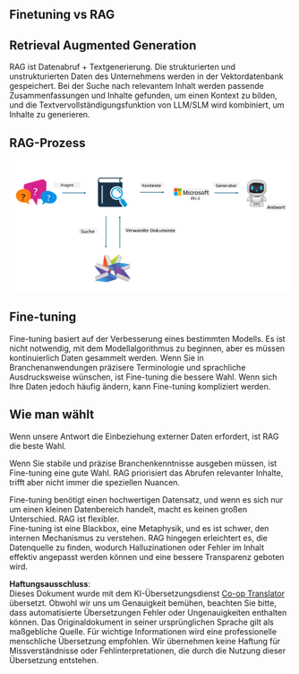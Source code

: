 <!--
CO_OP_TRANSLATOR_METADATA:
{
  "original_hash": "e4e010400c2918557b36bb932a14004c",
  "translation_date": "2025-05-07T10:27:33+00:00",
  "source_file": "md/03.FineTuning/FineTuning_vs_RAG.md",
  "language_code": "de"
}
-->
## Finetuning vs RAG

## Retrieval Augmented Generation

RAG ist Datenabruf + Textgenerierung. Die strukturierten und unstrukturierten Daten des Unternehmens werden in der Vektordatenbank gespeichert. Bei der Suche nach relevantem Inhalt werden passende Zusammenfassungen und Inhalte gefunden, um einen Kontext zu bilden, und die Textvervollständigungsfunktion von LLM/SLM wird kombiniert, um Inhalte zu generieren.

## RAG-Prozess
![FinetuningvsRAG](../../../../translated_images/rag.2014adc59e6f6007bafac13e800a6cbc3e297fbb9903efe20a93129bd13987e9.de.png)

## Fine-tuning
Fine-tuning basiert auf der Verbesserung eines bestimmten Modells. Es ist nicht notwendig, mit dem Modellalgorithmus zu beginnen, aber es müssen kontinuierlich Daten gesammelt werden. Wenn Sie in Branchenanwendungen präzisere Terminologie und sprachliche Ausdrucksweise wünschen, ist Fine-tuning die bessere Wahl. Wenn sich Ihre Daten jedoch häufig ändern, kann Fine-tuning kompliziert werden.

## Wie man wählt
Wenn unsere Antwort die Einbeziehung externer Daten erfordert, ist RAG die beste Wahl.

Wenn Sie stabile und präzise Branchenkenntnisse ausgeben müssen, ist Fine-tuning eine gute Wahl. RAG priorisiert das Abrufen relevanter Inhalte, trifft aber nicht immer die speziellen Nuancen.

Fine-tuning benötigt einen hochwertigen Datensatz, und wenn es sich nur um einen kleinen Datenbereich handelt, macht es keinen großen Unterschied. RAG ist flexibler.  
Fine-tuning ist eine Blackbox, eine Metaphysik, und es ist schwer, den internen Mechanismus zu verstehen. RAG hingegen erleichtert es, die Datenquelle zu finden, wodurch Halluzinationen oder Fehler im Inhalt effektiv angepasst werden können und eine bessere Transparenz geboten wird.

**Haftungsausschluss**:  
Dieses Dokument wurde mit dem KI-Übersetzungsdienst [Co-op Translator](https://github.com/Azure/co-op-translator) übersetzt. Obwohl wir uns um Genauigkeit bemühen, beachten Sie bitte, dass automatisierte Übersetzungen Fehler oder Ungenauigkeiten enthalten können. Das Originaldokument in seiner ursprünglichen Sprache gilt als maßgebliche Quelle. Für wichtige Informationen wird eine professionelle menschliche Übersetzung empfohlen. Wir übernehmen keine Haftung für Missverständnisse oder Fehlinterpretationen, die durch die Nutzung dieser Übersetzung entstehen.